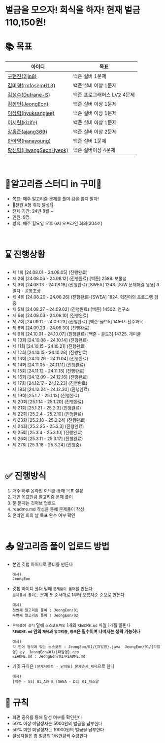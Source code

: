 # 벌금을 모으자! 회식을 하자! 현재 벌금 110,150원!

# 📚 목표
|아이디|목표|
|------|---|
|[구현진(2jin8)](https://github.com/2jin8)| 백준 실버 1문제 |
|[김미경(rmfosem613)](https://github.com/rmfosem613)| 백준 실버 이상 1문제 |
|[김성수(Dufrane-S)](https://github.com/Dufrane-S)| 백준 프로그래머스 LV2 4문제 |
|[김정언(JeongEon)](https://github.com/JeongEon8)| 백준 실버 이상 1문제 |
|[이상혁(hyuksanglee)](https://github.com/hyuksanglee)| 백준 실버 이상 1문제 |
|[이서현(kizife)](https://github.com/kizife)| 백준 실버 이상 1문제 |
|[장홍준(ajang369)](https://github.com/ajang369)| 백준 실버 이상 2문제 |
|[한아영(hanayoung)](https://github.com/hanayoung) | 백준 실버 1문제 |
|[황선혁(HwangSeonHyeok)](https://github.com/HwangSeonHyeok)| 백준 실버이상 4문제 |

<br>

# 💚알고리즘 스터디 in 구미💚
- 목표: 매주 알고리즘 문제를 풀며 감을 잃지 말자!
- 🎉전원 A형 취득 달성!🎉
- 전체 기간: 24년 8월 ~
- 인원: 9명
- 방식: 매주 월요일 오후 6시 오프라인 회의(304호)
<br>

# ⌛ 진행상황
- 제 1회 [24.08.01 - 24.08.05] (진행완료)
- 제 2회 [24.08.06 - 24.08.12] (진행완료) [백준] 2589. 보물섬
- 제 3회 [24.08.13 - 24.08.19] (진행완료) [SWEA] 1248. [S/W 문제해결 응용] 3일차 - 공통조상
- 제 4회 [24.08.20 - 24.08.26] (진행완료) [SWEA] 1824. 혁진이의 프로그램 검증
- 제 5회 [24.08.27 - 24.09.02] (진행완료) [백준] 14502. 연구소
- 제 6회 [24.09.03 - 24.09.10] (진행완료)
- 제 7회 [24.09.11 - 24.09.23] (진행완료) [백준-골드5] 14567. 선수과목
- 제 8회 [24.09.23 - 24.09.30] (진행완료)
- 제 9회 [24.10.01 - 24.10.07] (진행완료) [백준 - 골드3] 14725. 개미굴
- 제 10회 [24.10.08 - 24.10.14] (진행완료)
- 제 11회 [24.10.15 - 24.10.21] (진행완료)
- 제 12회 [24.10.15 - 24.10.28] (진행완료)
- 제 13회 [24.10.29 - 24.11.04] (진행완료)
- 제 14회 [24.11.05 - 24.11.11] (진행완료)
- 제 15회 [24.11.12 - 24.11.18] (진행완료)
- 제 16회 [24.12.09 - 24.12.16] (진행완료)
- 제 17회 [24.12.17 - 24.12.23] (진행완료)
- 제 18회 [24.12.24 - 24.12.30] (진행완료)
- 제 19회 [25.1.7 - 25.1.13] (진행완료)
- 제 20회 [25.1.14 - 25.1.20] (진행완료)
- 제 21회 [25.1.21 - 25.2.3] (진행완료)
- 제 22회 [25.2.4 - 25.2.10] (진행완료)
- 제 23회 [25.2.18 - 25.2.24] (진행완료)
- 제 24회 [25.2.25 - 25.3.3] (진행완료)
- 제 25회 [25.3.4 - 25.3.10] (진행완료)
- 제 26회 [25.3.11 - 25.3.17] (진행완료)
- 제 27회 [25.3.18 - 25.3.24] (진행중)


<br>

# ✅ 진행방식
1. 매주 하루 온라인 회의를 통해 목표 설정
2. 개인 목표만큼 알고리즘 문제 풀이
3. 푼 문제는 깃허브 업로드
4. readme.md 작성을 통해 문제풀이 작성
5. 온라인 회의 날 목표 완수 여부 확인

<br>

# 📤 알고리즘 풀이 업로드 방법
- 본인 깃헙 아이디로 폴더를 만든다
  ```
  예시)
  JeongEon
  ```
- 깃헙 아이디 폴더 밑에 `문제풀이 폴더`를 만든다 <br>
  `문제풀이 폴더`는 문제 푼 순서대로 1부터 오름차순 순으로 만든다
  ```
  예시)
  첫번째 알고리즘 풀이 : JeongEon/01
  두번째 알고리즘 풀이 : JeongEon/02
  ```
- `문제풀이 폴더` 밑에 `소스코드파일` 1개와 `README.md` 파일 1개를 올린다
  <br>
  **`README.md` 안의 `제목`과 `알고리즘`, `링크`은 필수이며 나머지는 생략 가능하다** 
  ```
  예시)
  각 언어 형식에 맞는 소스코드 : JeongEon/01/{파일명}.java  JeongEon/01/{파일명}.py  JeongEon/01/{파일명}.cpp
  README.md : JeongEon/01/README.md
  ```
- 커밋 규칙은 `[문제사이트 - 난이도] 문제순서_제목`으로 한다
  ```
  예시)
  [백준 - S5] 01_A와 B [SWEA - D3] 01_체스말
  ```


# 💸 규칙
- 화면 공유를 통해 달성 여부를 확인한다
- 50% 이상 미달성자는 5000원의 벌금을 납부한다
- 50% 미만 미달성자는 10000원의 벌금을 납부한다
- 달성자들은 총 벌금의 1/N만큼씩 수령한다

<br>
